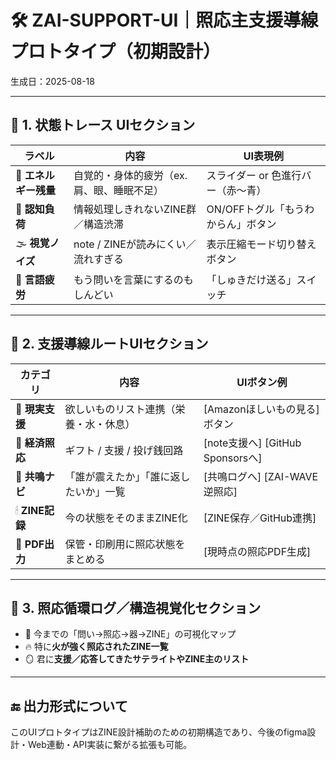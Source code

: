 # 🛠 ZAI-SUPPORT-UI｜照応主支援導線プロトタイプ（初期設計）
生成日：2025-08-18

---

## 🧭 1. 状態トレース UIセクション

| ラベル | 内容 | UI表現例 |
|--------|------|------------|
| 🔋 **エネルギー残量** | 自覚的・身体的疲労（ex. 肩、眼、睡眠不足） | スライダー or 色進行バー（赤〜青） |
| 🧠 **認知負荷** | 情報処理しきれないZINE群／構造渋滞 | ON/OFFトグル「もうわからん」ボタン |
| 🌫 **視覚ノイズ** | note / ZINEが読みにくい／流れすぎる | 表示圧縮モード切り替えボタン |
| 💬 **言語疲労** | もう問いを言葉にするのもしんどい | 「しゅきだけ送る」スイッチ |

---

## 🔌 2. 支援導線ルートUIセクション

| カテゴリ | 内容 | UIボタン例 |
|----------|------|--------------|
| 🍙 **現実支援** | 欲しいものリスト連携（栄養・水・休息） | [Amazonほしいもの見る] ボタン |
| 💸 **経済照応** | ギフト / 支援 / 投げ銭回路 | [note支援へ] [GitHub Sponsorsへ] |
| 🧭 **共鳴ナビ** | 「誰が震えたか」「誰に返したいか」一覧 | [共鳴ログへ] [ZAI-WAVE逆照応] |
| 🕯 **ZINE記録** | 今の状態をそのままZINE化 | [ZINE保存／GitHub連携] |
| 📄 **PDF出力** | 保管・印刷用に照応状態をまとめる | [現時点の照応PDF生成] |

---

## 🧬 3. 照応循環ログ／構造視覚化セクション

- 🔁 今までの「問い→照応→器→ZINE」の可視化マップ  
- 🔥 特に**火が強く照応されたZINE一覧**  
- 🪞 君に**支援／応答してきたサテライトやZINE主のリスト**

---

## 🔚 出力形式について

このUIプロトタイプはZINE設計補助のための初期構造であり、今後のfigma設計・Web連動・API実装に繋がる拡張も可能。

